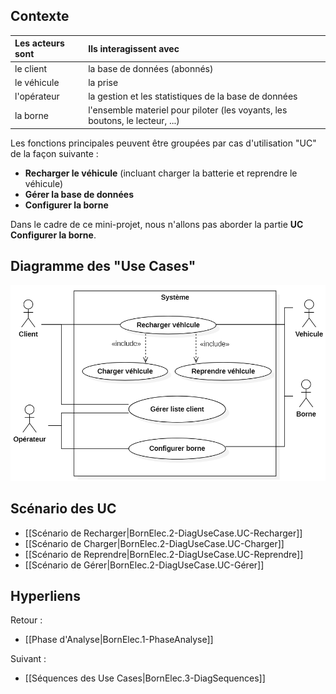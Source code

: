 
## Contexte

|Les acteurs sont|Ils interagissent avec|
|:---|:---|
|le client |la base de données (abonnés)|
|le véhicule|la prise|
|l'opérateur|la gestion et les statistiques de la base de données|
|la borne| l'ensemble materiel pour piloter (les voyants, les boutons, le lecteur, ...)|

Les fonctions principales peuvent être groupées par cas d'utilisation "UC" de la façon suivante :
- **Recharger le véhicule** (incluant charger la batterie et reprendre le véhicule)
- **Gérer la base de données**
- **Configurer la borne**

Dans le cadre de ce mini-projet, nous n'allons pas aborder la partie **UC Configurer la borne**. 

## Diagramme des "Use Cases"

![](/assets/images/DiagUseCase.png)

## Scénario des UC

- [[Scénario de Recharger|BornElec.2-DiagUseCase.UC-Recharger]]
- [[Scénario de Charger|BornElec.2-DiagUseCase.UC-Charger]]
- [[Scénario de Reprendre|BornElec.2-DiagUseCase.UC-Reprendre]]
- [[Scénario de Gérer|BornElec.2-DiagUseCase.UC-Gérer]]

## Hyperliens
 
Retour :
- [[Phase d'Analyse|BornElec.1-PhaseAnalyse]]

Suivant : 
- [[Séquences des Use Cases|BornElec.3-DiagSequences]]